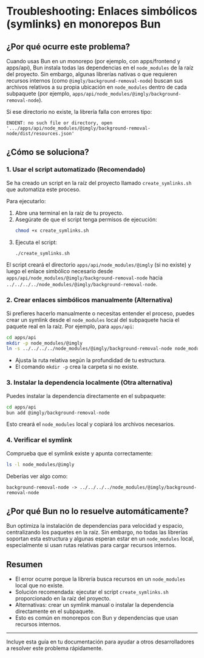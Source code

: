 # Troubleshooting: Enlaces simbólicos (symlinks) en monorepos Bun

## ¿Por qué ocurre este problema?

Cuando usas Bun en un monorepo (por ejemplo, con apps/frontend y apps/api), Bun instala todas las dependencias en el `node_modules` de la raíz del proyecto. Sin embargo, algunas librerías nativas o que requieren recursos internos (como `@imgly/background-removal-node`) buscan sus archivos relativos a su propia ubicación en `node_modules` dentro de cada subpaquete (por ejemplo, `apps/api/node_modules/@imgly/background-removal-node`).

Si ese directorio no existe, la librería falla con errores tipo:

```
ENOENT: no such file or directory, open '.../apps/api/node_modules/@imgly/background-removal-node/dist/resources.json'
```

## ¿Cómo se soluciona?

### 1. Usar el script automatizado (Recomendado)

Se ha creado un script en la raíz del proyecto llamado `create_symlinks.sh` que automatiza este proceso.

Para ejecutarlo:

1.  Abre una terminal en la raíz de tu proyecto.
2.  Asegúrate de que el script tenga permisos de ejecución:
    ```sh
    chmod +x create_symlinks.sh
    ```
3.  Ejecuta el script:
    ```sh
    ./create_symlinks.sh
    ```

El script creará el directorio `apps/api/node_modules/@imgly` (si no existe) y luego el enlace simbólico necesario desde `apps/api/node_modules/@imgly/background-removal-node` hacia `../../../../node_modules/@imgly/background-removal-node`.

### 2. Crear enlaces simbólicos manualmente (Alternativa)

Si prefieres hacerlo manualmente o necesitas entender el proceso, puedes crear un symlink desde el `node_modules` local del subpaquete hacia el paquete real en la raíz. Por ejemplo, para `apps/api`:

```sh
cd apps/api
mkdir -p node_modules/@imgly
ln -s ../../../../node_modules/@imgly/background-removal-node node_modules/@imgly/background-removal-node
```

- Ajusta la ruta relativa según la profundidad de tu estructura.
- El comando `mkdir -p` crea la carpeta si no existe.

### 3. Instalar la dependencia localmente (Otra alternativa)

Puedes instalar la dependencia directamente en el subpaquete:

```sh
cd apps/api
bun add @imgly/background-removal-node
```

Esto creará el `node_modules` local y copiará los archivos necesarios.

### 4. Verificar el symlink

Comprueba que el symlink existe y apunta correctamente:

```sh
ls -l node_modules/@imgly
```

Deberías ver algo como:

```
background-removal-node -> ../../../../node_modules/@imgly/background-removal-node
```

## ¿Por qué Bun no lo resuelve automáticamente?

Bun optimiza la instalación de dependencias para velocidad y espacio, centralizando los paquetes en la raíz. Sin embargo, no todas las librerías soportan esta estructura y algunas esperan estar en un `node_modules` local, especialmente si usan rutas relativas para cargar recursos internos.

## Resumen

- El error ocurre porque la librería busca recursos en un `node_modules` local que no existe.
- Solución recomendada: ejecutar el script `create_symlinks.sh` proporcionado en la raíz del proyecto.
- Alternativas: crear un symlink manual o instalar la dependencia directamente en el subpaquete.
- Esto es común en monorepos con Bun y dependencias que usan recursos internos.

---

Incluye esta guía en tu documentación para ayudar a otros desarrolladores a resolver este problema rápidamente.
